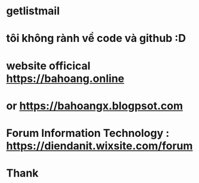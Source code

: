 # getlistmail
# tôi không rành về code và github :D
# website officical https://bahoang.online 
# or https://bahoangx.blogpsot.com
# Forum Information Technology : https://diendanit.wixsite.com/forum
# Thank
